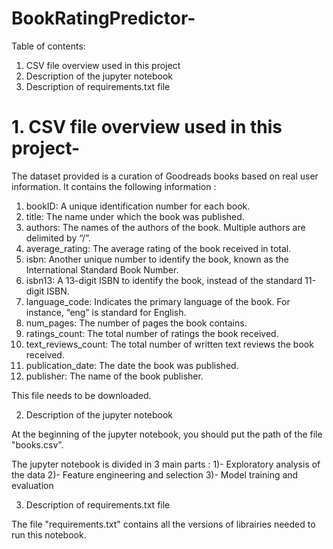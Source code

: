 # BookRatingPredictor-
Table of contents:

   1. CSV file overview used in this project
   2. Description of the jupyter notebook
   3. Description of requirements.txt file
   
# 1. CSV file overview used in this project-


The dataset provided is a curation of Goodreads books based on real user information.
It contains the following information :
 
1) bookID: A unique identification number for each book.
2) title: The name under which the book was published.
3) authors: The names of the authors of the book. Multiple authors are delimited by
“/”.
4) average_rating: The average rating of the book received in total.
5) isbn: Another unique number to identify the book, known as the International
Standard Book Number.
6) isbn13: A 13-digit ISBN to identify the book, instead of the standard 11-digit ISBN.
7) language_code: Indicates the primary language of the book. For instance, “eng” is
standard for English.
8) num_pages: The number of pages the book contains.
9) ratings_count: The total number of ratings the book received.
10) text_reviews_count: The total number of written text reviews the book received.
11) publication_date: The date the book was published.
12) publisher: The name of the book publisher.

This file needs to be downloaded.


2. Description of the jupyter notebook

At the beginning of the jupyter notebook, you should put the path of the file
"books.csv".

The jupyter notebook is divided in 3 main parts : 
1)- Exploratory analysis of the data 
2)- Feature engineering and selection
3)- Model training and evaluation

3. Description of requirements.txt file

The file "requirements.txt" contains all the versions of librairies needed to 
run this notebook.

